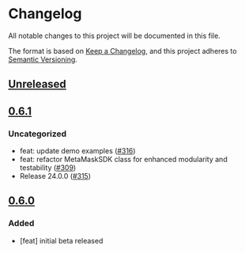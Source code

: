# Changelog
All notable changes to this project will be documented in this file.

The format is based on [Keep a Changelog](https://keepachangelog.com/en/1.0.0/),
and this project adheres to [Semantic Versioning](https://semver.org/spec/v2.0.0.html).

## [Unreleased]

## [0.6.1]
### Uncategorized
- feat: update demo examples ([#316](https://github.com/MetaMask/metamask-sdk/pull/316))
- feat: refactor MetaMaskSDK class for enhanced modularity and testability  ([#309](https://github.com/MetaMask/metamask-sdk/pull/309))
- Release 24.0.0 ([#315](https://github.com/MetaMask/metamask-sdk/pull/315))

## [0.6.0]
### Added
- [feat] initial beta released

[Unreleased]: https://github.com/MetaMask/metamask-sdk/compare/@metamask/sdk-react-ui@0.6.1...HEAD
[0.6.1]: https://github.com/MetaMask/metamask-sdk/compare/@metamask/sdk-react-ui@0.6.0...@metamask/sdk-react-ui@0.6.1
[0.6.0]: https://github.com/MetaMask/metamask-sdk/releases/tag/@metamask/sdk-react-ui@0.6.0
